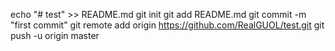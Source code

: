 echo "# test" >> README.md
git init
git add README.md
git commit -m "first commit"
git remote add origin https://github.com/RealGUOL/test.git
git push -u origin master
